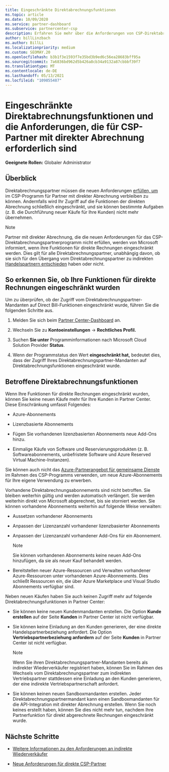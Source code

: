 ```yaml
---
title: Eingeschränkte Direktabrechnungsfunktionen
ms.topic: article
ms.date: 10/09/2020
ms.service: partner-dashboard
ms.subservice: partnercenter-csp
description: Erfahren Sie mehr über die Anforderungen von CSP-Direktabrechnungspartner und darüber, wie Sie eine Einschränkung von Funktionen vermeiden können. Finden Sie heraus, ob Ihre Funktionen eingeschränkt wurden.
author: billLinzbach
ms.author: BillLi
ms.localizationpriority: medium
ms.custom: SEOMAY.20
ms.openlocfilehash: b3b1f3e1593f7e35bd3b9ed6c56ea28683bff95a
ms.sourcegitcommit: 7a6836bd962d5b426a8cb34a9132a87cbbbf39f7
ms.translationtype: MT
ms.contentlocale: de-DE
ms.lasthandoff: 05/13/2021
ms.locfileid: "109855487"
---
```

# <a name="restricted-direct-bill-capabilities-and-the-requirements-needed-for-csp-direct-bill-partners"></a>Eingeschränkte Direktabrechnungsfunktionen und die Anforderungen, die für CSP-Partner mit direkter Abrechnung erforderlich sind

**Geeignete Rollen:** Globaler Administrator

## <a name="overview"></a>Überblick

Direktabrechnungspartner müssen die neuen Anforderungen [erfüllen, um](direct-partner-new-requirements.md) im CSP-Programm für Partner mit direkter Abrechnung verbleiben zu können. Andernfalls wird Ihr Zugriff auf die Funktionen der direkten Abrechnung schließlich eingeschränkt, und sie können bestimmte Aufgaben (z. B. die Durchführung neuer Käufe für Ihre Kunden) nicht mehr übernehmen.

> [!Note]
> Partner mit direkter Abrechnung, die die neuen Anforderungen für das CSP-Direktabrechnungspartnerprogramm nicht erfüllen, werden von Microsoft informiert, wenn ihre Funktionen für direkte Rechnungen eingeschränkt werden. Dies gilt für alle Direktabrechnungspartner, unabhängig davon, ob sie sich für den Übergang vom Direktabrechnungspartner zu indirekten [Handelspartnern entschieden](transition-direct-to-indirect.md) haben oder nicht.  

## <a name="how-to-tell-if-your-direct-bill-capabilities-has-been-restricted"></a>So erkennen Sie, ob Ihre Funktionen für direkte Rechnungen eingeschränkt wurden

Um zu überprüfen, ob der Zugriff vom Direktabrechnungspartner-Mandanten auf Direct Bill-Funktionen eingeschränkt wurde, führen Sie die folgenden Schritte aus.

1. Melden Sie sich beim [Partner Center-Dashboard](https://partner.microsoft.com/dashboard) an.

2. Wechseln Sie zu **Kontoeinstellungen**  ->  **Rechtliches Profil.**

3. Suchen **Sie unter** Programminformationen nach Microsoft Cloud Solution Provider **Status**.

4. Wenn der Programmstatus den Wert **eingeschränkt hat,** bedeutet dies, dass der Zugriff Ihres Direktabrechnungspartner-Mandanten auf Direktabrechnungsfunktionen eingeschränkt wurde.

## <a name="affected-direct-bill-capabilities"></a>Betroffene Direktabrechnungsfunktionen

Wenn Ihre Funktionen für direkte Rechnungen eingeschränkt wurden, können Sie keine neuen Käufe mehr für Ihre Kunden in Partner Center. Diese Einschränkung umfasst Folgendes:

- Azure-Abonnements

- Lizenzbasierte Abonnements

- Fügen Sie vorhandenen lizenzbasierten Abonnements neue Add-Ons hinzu.

- Einmalige Käufe von Software und Reservierungsprodukten (z. B. Softwareabonnements, unbefristete Software und Azure Reserved Virtual Machine-Instanzen).

Sie können auch nicht das [Azure-Partnerangebot für gemeinsame Dienste](shared-services.md) im Rahmen des CSP-Programms verwenden, um neue Azure-Abonnements für Ihre eigene Verwendung zu erwerben.

Vorhandene Direktabrechnungsabonnements sind nicht betroffen. Sie bleiben weiterhin gültig und werden automatisch verlängert. Sie werden weiterhin direkt von Microsoft abgerechnet, bis sie storniert werden. Sie können vorhandene Abonnements weiterhin auf folgende Weise verwalten:

- Aussetzen vorhandener Abonnements

- Anpassen der Lizenzanzahl vorhandener lizenzbasierter Abonnements

- Anpassen der Lizenzanzahl vorhandener Add-Ons für ein Abonnement. 

    >[!Note]
    >Sie können vorhandenen Abonnements keine neuen Add-Ons hinzufügen, da sie als neuer Kauf behandelt werden.

- Bereitstellen neuer Azure-Ressourcen und Verwalten vorhandener Azure-Ressourcen unter vorhandenen Azure-Abonnements. Dies schließt Ressourcen ein, die über Azure Marketplace und Visual Studio Abonnements verfügbar sind.

Neben neuen Käufen haben Sie auch keinen Zugriff mehr auf folgende Direktabrechnungsfunktionen in Partner Center:

- Sie können keine neuen Kundenmandanten erstellen. Die Option **Kunde erstellen** auf der Seite **Kunden** in Partner Center ist nicht verfügbar.

- Sie können keine Einladung an den Kunden generieren, der eine direkte Handelspartnerbeziehung anfordert. Die Option **Vertriebspartnerbeziehung anfordern** auf der Seite **Kunden** in Partner Center ist nicht verfügbar.

    >[!NOTE]
    >Wenn Sie ihren Direktabrechnungspartner-Mandanten bereits als indirekter Wiederverkäufer registriert haben, können Sie im Rahmen des Wechsels vom Direktabrechnungspartner zum indirekten Vertriebspartner stattdessen eine Einladung an den Kunden generieren, der eine indirekte Vertriebspartnerschaft anfordert.

- Sie können keinen neuen Sandboxmandanten erstellen. Jeder Direktabrechnungspartnermandant kann einen Sandboxmandanten für die API-Integration mit direkter Abrechnung erstellen. Wenn Sie noch keines erstellt haben, können Sie dies nicht mehr tun, nachdem Ihre Partnerfunktion für direkt abgerechnete Rechnungen eingeschränkt wurde.  

## <a name="next-steps"></a>Nächste Schritte

- [Weitere Informationen zu den Anforderungen an indirekte Wiederverkäufer](https://assetsprod.microsoft.com/csp-directbill-to-indirect-transition.pdf)

- [Neue Anforderungen für direkte CSP-Partner](direct-partner-new-requirements.md)
